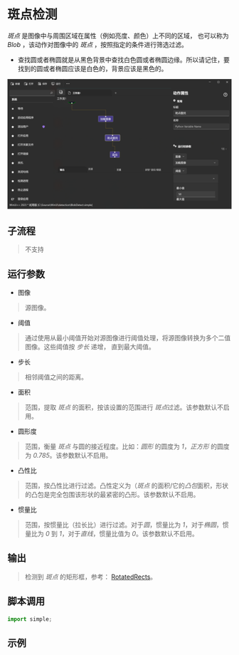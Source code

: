# 斑点检测
*斑点* 是图像中与周围区域在属性（例如亮度、颜色）上不同的区域， 也可以称为 *Blob* ，该动作对图像中的 *斑点* ，按照指定的条件进行筛选过滤。

* 查找圆或者椭圆就是从黑色背景中查找白色圆或者椭圆边缘。所以请记住，要找到的圆或者椭圆应该是白色的，背景应该是黑色的。


![BlobDetect](./images/03.png ':size=90%')

## 子流程
> 不支持


## 运行参数

* 图像
>  源图像。
* 阈值
>  通过使用从最小阈值开始对源图像进行阈值处理，将源图像转换为多个二值图像。这些阈值按 *步长* 递增， 直到最大阈值。
* 步长
>   相邻阈值之间的距离。

* 面积
>   范围，提取 *斑点* 的面积，按该设置的范围进行 *斑点*过滤。该参数默认不启用。
* 圆形度
> 范围，衡量 *斑点* 与圆的接近程度。比如：*圆形* 的圆度为 *1*，*正方形* 的圆度为 *0.785*。该参数默认不启用。
* 凸性比
> 范围，按凸性比进行过滤。凸性定义为（*斑点* 的面积/它的*凸包*面积，形状的凸包是完全包围该形状的最紧密的凸形。该参数默认不启用。
* 惯量比
>   范围，按惯量比（拉长比）进行过滤。对于*圆*，惯量比为 *1*，对于*椭圆*，惯量比为 *0* 到 *1*，对于*直线*，惯量比值为 *0*。该参数默认不启用。


## 输出

>   检测到 *斑点* 的矩形框，参考： [RotatedRects](./types/RotatedRect.md)。


## 脚本调用

```python
import simple;

```

## 示例